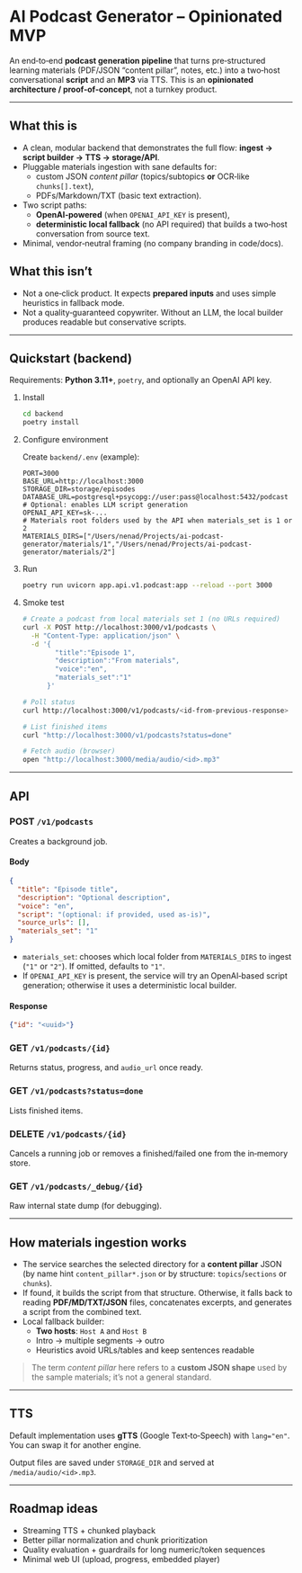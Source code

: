# AI Podcast Generator – Opinionated MVP

An end‑to‑end **podcast generation pipeline** that turns pre‑structured learning materials (PDF/JSON “content pillar”, notes, etc.) into a two‑host conversational **script** and an **MP3** via TTS. This is an **opinionated architecture / proof‑of‑concept**, not a turnkey product.

---

## What this is

- A clean, modular backend that demonstrates the full flow: **ingest → script builder → TTS → storage/API**.
- Pluggable materials ingestion with sane defaults for:
  - custom JSON *content pillar* (topics/subtopics **or** OCR‐like `chunks[].text`),
  - PDFs/Markdown/TXT (basic text extraction).
- Two script paths:
  - **OpenAI‑powered** (when `OPENAI_API_KEY` is present),
  - **deterministic local fallback** (no API required) that builds a two‑host conversation from source text.
- Minimal, vendor‑neutral framing (no company branding in code/docs).

## What this isn’t

- Not a one‑click product. It expects **prepared inputs** and uses simple heuristics in fallback mode.
- Not a quality‑guaranteed copywriter. Without an LLM, the local builder produces readable but conservative scripts.

---

## Quickstart (backend)

Requirements: **Python 3.11+**, `poetry`, and optionally an OpenAI API key.

1. Install

    ```bash
    cd backend
    poetry install
    ```

2. Configure environment

    Create `backend/.env` (example):

    ```env
    PORT=3000
    BASE_URL=http://localhost:3000
    STORAGE_DIR=storage/episodes
    DATABASE_URL=postgresql+psycopg://user:pass@localhost:5432/podcast
    # Optional: enables LLM script generation
    OPENAI_API_KEY=sk-...
    # Materials root folders used by the API when materials_set is 1 or 2
    MATERIALS_DIRS=["/Users/nenad/Projects/ai-podcast-generator/materials/1","/Users/nenad/Projects/ai-podcast-generator/materials/2"]
    ```

3. Run

    ```bash
    poetry run uvicorn app.api.v1.podcast:app --reload --port 3000
    ```

4. Smoke test

    ```bash
    # Create a podcast from local materials set 1 (no URLs required)
    curl -X POST http://localhost:3000/v1/podcasts \
      -H "Content-Type: application/json" \
      -d '{
            "title":"Episode 1",
            "description":"From materials",
            "voice":"en",
            "materials_set":"1"
          }'

    # Poll status
    curl http://localhost:3000/v1/podcasts/<id-from-previous-response>

    # List finished items
    curl "http://localhost:3000/v1/podcasts?status=done"

    # Fetch audio (browser)
    open "http://localhost:3000/media/audio/<id>.mp3"
    ```

---

## API

### POST `/v1/podcasts`

Creates a background job.

#### **Body**

```json
{
  "title": "Episode title",               
  "description": "Optional description",  
  "voice": "en",                         
  "script": "(optional: if provided, used as-is)",
  "source_urls": [],                       
  "materials_set": "1"                    
}
```

- `materials_set`: chooses which local folder from `MATERIALS_DIRS` to ingest (`"1"` or `"2"`). If omitted, defaults to `"1"`.
- If `OPENAI_API_KEY` is present, the service will try an OpenAI‑based script generation; otherwise it uses a deterministic local builder.

#### **Response**

```json
{"id": "<uuid>"}
```

### GET `/v1/podcasts/{id}`

Returns status, progress, and `audio_url` once ready.

### GET `/v1/podcasts?status=done`

Lists finished items.

### DELETE `/v1/podcasts/{id}`

Cancels a running job or removes a finished/failed one from the in‑memory store.

### GET `/v1/podcasts/_debug/{id}`

Raw internal state dump (for debugging).

---

## How materials ingestion works

- The service searches the selected directory for a **content pillar** JSON (by name hint `content_pillar*.json` or by structure: `topics`/`sections` or `chunks`).
- If found, it builds the script from that structure. Otherwise, it falls back to reading **PDF/MD/TXT/JSON** files, concatenates excerpts, and generates a script from the combined text.
- Local fallback builder:
  - **Two hosts**: `Host A` and `Host B`
  - Intro → multiple segments → outro
  - Heuristics avoid URLs/tables and keep sentences readable

> The term *content pillar* here refers to a **custom JSON shape** used by the sample materials; it’s not a general standard.

---

## TTS

Default implementation uses **gTTS** (Google Text‑to‑Speech) with `lang="en"`. You can swap it for another engine.

Output files are saved under `STORAGE_DIR` and served at `/media/audio/<id>.mp3`.

---

## Roadmap ideas

- Streaming TTS + chunked playback
- Better pillar normalization and chunk prioritization
- Quality evaluation + guardrails for long numeric/token sequences
- Minimal web UI (upload, progress, embedded player)
